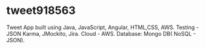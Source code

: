 # tweet918563
Tweet App built using Java, JavaScript, Angular, HTML,CSS, AWS. Testing - JSON Karma, JMockito, Jira. Cloud - AWS. Database: Mongo DB( NoSQL - JSON).
